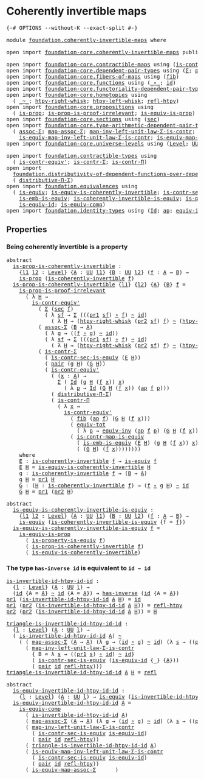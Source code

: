 # Coherently invertible maps

<pre class="Agda"><a id="39" class="Symbol">{-#</a> <a id="43" class="Keyword">OPTIONS</a> <a id="51" class="Pragma">--without-K</a> <a id="63" class="Pragma">--exact-split</a> <a id="77" class="Symbol">#-}</a>

<a id="82" class="Keyword">module</a> <a id="89" href="foundation.coherently-invertible-maps.html" class="Module">foundation.coherently-invertible-maps</a> <a id="127" class="Keyword">where</a>

<a id="134" class="Keyword">open</a> <a id="139" class="Keyword">import</a> <a id="146" href="foundation-core.coherently-invertible-maps.html" class="Module">foundation-core.coherently-invertible-maps</a> <a id="189" class="Keyword">public</a>

<a id="197" class="Keyword">open</a> <a id="202" class="Keyword">import</a> <a id="209" href="foundation-core.contractible-maps.html" class="Module">foundation-core.contractible-maps</a> <a id="243" class="Keyword">using</a> <a id="249" class="Symbol">(</a><a id="250" href="foundation-core.contractible-maps.html#3850" class="Function">is-contr-map-is-equiv</a><a id="271" class="Symbol">)</a>
<a id="273" class="Keyword">open</a> <a id="278" class="Keyword">import</a> <a id="285" href="foundation-core.dependent-pair-types.html" class="Module">foundation-core.dependent-pair-types</a> <a id="322" class="Keyword">using</a> <a id="328" class="Symbol">(</a><a id="329" href="foundation-core.dependent-pair-types.html#502" class="Record">Σ</a><a id="330" class="Symbol">;</a> <a id="332" href="foundation-core.dependent-pair-types.html#575" class="InductiveConstructor">pair</a><a id="336" class="Symbol">;</a> <a id="338" href="foundation-core.dependent-pair-types.html#592" class="Field">pr1</a><a id="341" class="Symbol">;</a> <a id="343" href="foundation-core.dependent-pair-types.html#604" class="Field">pr2</a><a id="346" class="Symbol">)</a>
<a id="348" class="Keyword">open</a> <a id="353" class="Keyword">import</a> <a id="360" href="foundation-core.fibers-of-maps.html" class="Module">foundation-core.fibers-of-maps</a> <a id="391" class="Keyword">using</a> <a id="397" class="Symbol">(</a><a id="398" href="foundation-core.fibers-of-maps.html#928" class="Function">fib</a><a id="401" class="Symbol">)</a>
<a id="403" class="Keyword">open</a> <a id="408" class="Keyword">import</a> <a id="415" href="foundation-core.functions.html" class="Module">foundation-core.functions</a> <a id="441" class="Keyword">using</a> <a id="447" class="Symbol">(</a><a id="448" href="foundation-core.functions.html#407" class="Function Operator">_∘_</a><a id="451" class="Symbol">;</a> <a id="453" href="foundation-core.functions.html#309" class="Function">id</a><a id="455" class="Symbol">)</a>
<a id="457" class="Keyword">open</a> <a id="462" class="Keyword">import</a> <a id="469" href="foundation-core.functoriality-dependent-pair-types.html" class="Module">foundation-core.functoriality-dependent-pair-types</a> <a id="520" class="Keyword">using</a> <a id="526" class="Symbol">(</a><a id="527" href="foundation-core.functoriality-dependent-pair-types.html#6804" class="Function">equiv-tot</a><a id="536" class="Symbol">)</a>
<a id="538" class="Keyword">open</a> <a id="543" class="Keyword">import</a> <a id="550" href="foundation-core.homotopies.html" class="Module">foundation-core.homotopies</a> <a id="577" class="Keyword">using</a>
  <a id="585" class="Symbol">(</a> <a id="587" href="foundation-core.homotopies.html#467" class="Function Operator">_~_</a><a id="590" class="Symbol">;</a> <a id="592" href="foundation-core.homotopies.html#1792" class="Function">htpy-right-whisk</a><a id="608" class="Symbol">;</a> <a id="610" href="foundation-core.homotopies.html#1587" class="Function">htpy-left-whisk</a><a id="625" class="Symbol">;</a> <a id="627" href="foundation-core.homotopies.html#632" class="Function">refl-htpy</a><a id="636" class="Symbol">)</a>
<a id="638" class="Keyword">open</a> <a id="643" class="Keyword">import</a> <a id="650" href="foundation-core.propositions.html" class="Module">foundation-core.propositions</a> <a id="679" class="Keyword">using</a>
  <a id="687" class="Symbol">(</a> <a id="689" href="foundation-core.propositions.html#1246" class="Function">is-prop</a><a id="696" class="Symbol">;</a> <a id="698" href="foundation-core.propositions.html#3151" class="Function">is-prop-is-proof-irrelevant</a><a id="725" class="Symbol">;</a> <a id="727" href="foundation-core.propositions.html#3624" class="Function">is-equiv-is-prop</a><a id="743" class="Symbol">)</a>
<a id="745" class="Keyword">open</a> <a id="750" class="Keyword">import</a> <a id="757" href="foundation-core.sections.html" class="Module">foundation-core.sections</a> <a id="782" class="Keyword">using</a> <a id="788" class="Symbol">(</a><a id="789" href="foundation-core.sections.html#521" class="Function">sec</a><a id="792" class="Symbol">)</a>
<a id="794" class="Keyword">open</a> <a id="799" class="Keyword">import</a> <a id="806" href="foundation-core.type-arithmetic-dependent-pair-types.html" class="Module">foundation-core.type-arithmetic-dependent-pair-types</a> <a id="859" class="Keyword">using</a>
  <a id="867" class="Symbol">(</a> <a id="869" href="foundation-core.type-arithmetic-dependent-pair-types.html#5662" class="Function">assoc-Σ</a><a id="876" class="Symbol">;</a> <a id="878" href="foundation-core.type-arithmetic-dependent-pair-types.html#4909" class="Function">map-assoc-Σ</a><a id="889" class="Symbol">;</a> <a id="891" href="foundation-core.type-arithmetic-dependent-pair-types.html#1626" class="Function">map-inv-left-unit-law-Σ-is-contr</a><a id="923" class="Symbol">;</a>
    <a id="929" href="foundation-core.type-arithmetic-dependent-pair-types.html#3265" class="Function">is-equiv-map-inv-left-unit-law-Σ-is-contr</a><a id="970" class="Symbol">;</a> <a id="972" href="foundation-core.type-arithmetic-dependent-pair-types.html#5476" class="Function">is-equiv-map-assoc-Σ</a><a id="992" class="Symbol">)</a>
<a id="994" class="Keyword">open</a> <a id="999" class="Keyword">import</a> <a id="1006" href="foundation-core.universe-levels.html" class="Module">foundation-core.universe-levels</a> <a id="1038" class="Keyword">using</a> <a id="1044" class="Symbol">(</a><a id="1045" href="Agda.Primitive.html#597" class="Postulate">Level</a><a id="1050" class="Symbol">;</a> <a id="1052" href="foundation-core.universe-levels.html#222" class="Primitive">UU</a><a id="1054" class="Symbol">)</a>

<a id="1057" class="Keyword">open</a> <a id="1062" class="Keyword">import</a> <a id="1069" href="foundation.contractible-types.html" class="Module">foundation.contractible-types</a> <a id="1099" class="Keyword">using</a>
  <a id="1107" class="Symbol">(</a> <a id="1109" href="foundation-core.contractible-types.html#3739" class="Function">is-contr-equiv&#39;</a><a id="1124" class="Symbol">;</a> <a id="1126" href="foundation-core.contractible-types.html#6185" class="Function">is-contr-Σ</a><a id="1136" class="Symbol">;</a> <a id="1138" href="foundation.contractible-types.html#1218" class="Function">is-contr-Π</a><a id="1148" class="Symbol">)</a>
<a id="1150" class="Keyword">open</a> <a id="1155" class="Keyword">import</a>
  <a id="1164" href="foundation.distributivity-of-dependent-functions-over-dependent-pairs.html" class="Module">foundation.distributivity-of-dependent-functions-over-dependent-pairs</a> <a id="1234" class="Keyword">using</a>
  <a id="1242" class="Symbol">(</a> <a id="1244" href="foundation.distributivity-of-dependent-functions-over-dependent-pairs.html#4401" class="Function">distributive-Π-Σ</a><a id="1260" class="Symbol">)</a>
<a id="1262" class="Keyword">open</a> <a id="1267" class="Keyword">import</a> <a id="1274" href="foundation.equivalences.html" class="Module">foundation.equivalences</a> <a id="1298" class="Keyword">using</a>
  <a id="1306" class="Symbol">(</a> <a id="1308" href="foundation-core.equivalences.html#1542" class="Function">is-equiv</a><a id="1316" class="Symbol">;</a> <a id="1318" href="foundation-core.equivalences.html#3828" class="Function">is-equiv-is-coherently-invertible</a><a id="1351" class="Symbol">;</a> <a id="1353" href="foundation.equivalences.html#12336" class="Function">is-contr-sec-is-equiv</a><a id="1374" class="Symbol">;</a>
    <a id="1380" href="foundation-core.equivalences.html#15380" class="Function">is-emb-is-equiv</a><a id="1395" class="Symbol">;</a> <a id="1397" href="foundation-core.equivalences.html#3630" class="Function">is-coherently-invertible-is-equiv</a><a id="1430" class="Symbol">;</a> <a id="1432" href="foundation.equivalences.html#13419" class="Function">is-property-is-equiv</a><a id="1452" class="Symbol">;</a>
    <a id="1458" href="foundation-core.equivalences.html#2309" class="Function">is-equiv-id</a><a id="1469" class="Symbol">;</a> <a id="1471" href="foundation-core.equivalences.html#7183" class="Function">is-equiv-comp</a><a id="1484" class="Symbol">)</a>
<a id="1486" class="Keyword">open</a> <a id="1491" class="Keyword">import</a> <a id="1498" href="foundation.identity-types.html" class="Module">foundation.identity-types</a> <a id="1524" class="Keyword">using</a> <a id="1530" class="Symbol">(</a><a id="1531" href="foundation-core.identity-types.html#641" class="Datatype">Id</a><a id="1533" class="Symbol">;</a> <a id="1535" href="foundation-core.identity-types.html#2853" class="Function">ap</a><a id="1537" class="Symbol">;</a> <a id="1539" href="foundation.identity-types.html#1216" class="Function">equiv-inv</a><a id="1548" class="Symbol">;</a> <a id="1550" href="foundation-core.identity-types.html#694" class="InductiveConstructor">refl</a><a id="1554" class="Symbol">)</a>
</pre>
## Properties

### Being coherently invertible is a property

<pre class="Agda"><a id="1631" class="Keyword">abstract</a>
  <a id="is-prop-is-coherently-invertible"></a><a id="1642" href="foundation.coherently-invertible-maps.html#1642" class="Function">is-prop-is-coherently-invertible</a> <a id="1675" class="Symbol">:</a>
    <a id="1681" class="Symbol">{</a><a id="1682" href="foundation.coherently-invertible-maps.html#1682" class="Bound">l1</a> <a id="1685" href="foundation.coherently-invertible-maps.html#1685" class="Bound">l2</a> <a id="1688" class="Symbol">:</a> <a id="1690" href="Agda.Primitive.html#597" class="Postulate">Level</a><a id="1695" class="Symbol">}</a> <a id="1697" class="Symbol">{</a><a id="1698" href="foundation.coherently-invertible-maps.html#1698" class="Bound">A</a> <a id="1700" class="Symbol">:</a> <a id="1702" href="foundation-core.universe-levels.html#222" class="Primitive">UU</a> <a id="1705" href="foundation.coherently-invertible-maps.html#1682" class="Bound">l1</a><a id="1707" class="Symbol">}</a> <a id="1709" class="Symbol">{</a><a id="1710" href="foundation.coherently-invertible-maps.html#1710" class="Bound">B</a> <a id="1712" class="Symbol">:</a> <a id="1714" href="foundation-core.universe-levels.html#222" class="Primitive">UU</a> <a id="1717" href="foundation.coherently-invertible-maps.html#1685" class="Bound">l2</a><a id="1719" class="Symbol">}</a> <a id="1721" class="Symbol">(</a><a id="1722" href="foundation.coherently-invertible-maps.html#1722" class="Bound">f</a> <a id="1724" class="Symbol">:</a> <a id="1726" href="foundation.coherently-invertible-maps.html#1698" class="Bound">A</a> <a id="1728" class="Symbol">→</a> <a id="1730" href="foundation.coherently-invertible-maps.html#1710" class="Bound">B</a><a id="1731" class="Symbol">)</a> <a id="1733" class="Symbol">→</a>
    <a id="1739" href="foundation-core.propositions.html#1246" class="Function">is-prop</a> <a id="1747" class="Symbol">(</a><a id="1748" href="foundation-core.coherently-invertible-maps.html#1466" class="Function">is-coherently-invertible</a> <a id="1773" href="foundation.coherently-invertible-maps.html#1722" class="Bound">f</a><a id="1774" class="Symbol">)</a>
  <a id="1778" href="foundation.coherently-invertible-maps.html#1642" class="Function">is-prop-is-coherently-invertible</a> <a id="1811" class="Symbol">{</a><a id="1812" href="foundation.coherently-invertible-maps.html#1812" class="Bound">l1</a><a id="1814" class="Symbol">}</a> <a id="1816" class="Symbol">{</a><a id="1817" href="foundation.coherently-invertible-maps.html#1817" class="Bound">l2</a><a id="1819" class="Symbol">}</a> <a id="1821" class="Symbol">{</a><a id="1822" href="foundation.coherently-invertible-maps.html#1822" class="Bound">A</a><a id="1823" class="Symbol">}</a> <a id="1825" class="Symbol">{</a><a id="1826" href="foundation.coherently-invertible-maps.html#1826" class="Bound">B</a><a id="1827" class="Symbol">}</a> <a id="1829" href="foundation.coherently-invertible-maps.html#1829" class="Bound">f</a> <a id="1831" class="Symbol">=</a>
    <a id="1837" href="foundation-core.propositions.html#3151" class="Function">is-prop-is-proof-irrelevant</a>
      <a id="1871" class="Symbol">(</a> <a id="1873" class="Symbol">λ</a> <a id="1875" href="foundation.coherently-invertible-maps.html#1875" class="Bound">H</a> <a id="1877" class="Symbol">→</a>
        <a id="1887" href="foundation-core.contractible-types.html#3739" class="Function">is-contr-equiv&#39;</a>
          <a id="1913" class="Symbol">(</a> <a id="1915" href="foundation-core.dependent-pair-types.html#502" class="Record">Σ</a> <a id="1917" class="Symbol">(</a><a id="1918" href="foundation-core.sections.html#521" class="Function">sec</a> <a id="1922" href="foundation.coherently-invertible-maps.html#1829" class="Bound">f</a><a id="1923" class="Symbol">)</a>
            <a id="1937" class="Symbol">(</a> <a id="1939" class="Symbol">λ</a> <a id="1941" href="foundation.coherently-invertible-maps.html#1941" class="Bound">sf</a> <a id="1944" class="Symbol">→</a> <a id="1946" href="foundation-core.dependent-pair-types.html#502" class="Record">Σ</a> <a id="1948" class="Symbol">(((</a><a id="1951" href="foundation-core.dependent-pair-types.html#592" class="Field">pr1</a> <a id="1955" href="foundation.coherently-invertible-maps.html#1941" class="Bound">sf</a><a id="1957" class="Symbol">)</a> <a id="1959" href="foundation-core.functions.html#407" class="Function Operator">∘</a> <a id="1961" href="foundation.coherently-invertible-maps.html#1829" class="Bound">f</a><a id="1962" class="Symbol">)</a> <a id="1964" href="foundation-core.homotopies.html#467" class="Function Operator">~</a> <a id="1966" href="foundation-core.functions.html#309" class="Function">id</a><a id="1968" class="Symbol">)</a>
              <a id="1984" class="Symbol">(</a> <a id="1986" class="Symbol">λ</a> <a id="1988" href="foundation.coherently-invertible-maps.html#1988" class="Bound">H</a> <a id="1990" class="Symbol">→</a> <a id="1992" class="Symbol">(</a><a id="1993" href="foundation-core.homotopies.html#1792" class="Function">htpy-right-whisk</a> <a id="2010" class="Symbol">(</a><a id="2011" href="foundation-core.dependent-pair-types.html#604" class="Field">pr2</a> <a id="2015" href="foundation.coherently-invertible-maps.html#1941" class="Bound">sf</a><a id="2017" class="Symbol">)</a> <a id="2019" href="foundation.coherently-invertible-maps.html#1829" class="Bound">f</a><a id="2020" class="Symbol">)</a> <a id="2022" href="foundation-core.homotopies.html#467" class="Function Operator">~</a> <a id="2024" class="Symbol">(</a><a id="2025" href="foundation-core.homotopies.html#1587" class="Function">htpy-left-whisk</a> <a id="2041" href="foundation.coherently-invertible-maps.html#1829" class="Bound">f</a> <a id="2043" href="foundation.coherently-invertible-maps.html#1988" class="Bound">H</a><a id="2044" class="Symbol">))))</a>
          <a id="2059" class="Symbol">(</a> <a id="2061" href="foundation-core.type-arithmetic-dependent-pair-types.html#5662" class="Function">assoc-Σ</a> <a id="2069" class="Symbol">(</a><a id="2070" href="foundation.coherently-invertible-maps.html#1826" class="Bound">B</a> <a id="2072" class="Symbol">→</a> <a id="2074" href="foundation.coherently-invertible-maps.html#1822" class="Bound">A</a><a id="2075" class="Symbol">)</a>
            <a id="2089" class="Symbol">(</a> <a id="2091" class="Symbol">λ</a> <a id="2093" href="foundation.coherently-invertible-maps.html#2093" class="Bound">g</a> <a id="2095" class="Symbol">→</a> <a id="2097" class="Symbol">((</a><a id="2099" href="foundation.coherently-invertible-maps.html#1829" class="Bound">f</a> <a id="2101" href="foundation-core.functions.html#407" class="Function Operator">∘</a> <a id="2103" href="foundation.coherently-invertible-maps.html#2093" class="Bound">g</a><a id="2104" class="Symbol">)</a> <a id="2106" href="foundation-core.homotopies.html#467" class="Function Operator">~</a> <a id="2108" href="foundation-core.functions.html#309" class="Function">id</a><a id="2110" class="Symbol">))</a>
            <a id="2125" class="Symbol">(</a> <a id="2127" class="Symbol">λ</a> <a id="2129" href="foundation.coherently-invertible-maps.html#2129" class="Bound">sf</a> <a id="2132" class="Symbol">→</a> <a id="2134" href="foundation-core.dependent-pair-types.html#502" class="Record">Σ</a> <a id="2136" class="Symbol">(((</a><a id="2139" href="foundation-core.dependent-pair-types.html#592" class="Field">pr1</a> <a id="2143" href="foundation.coherently-invertible-maps.html#2129" class="Bound">sf</a><a id="2145" class="Symbol">)</a> <a id="2147" href="foundation-core.functions.html#407" class="Function Operator">∘</a> <a id="2149" href="foundation.coherently-invertible-maps.html#1829" class="Bound">f</a><a id="2150" class="Symbol">)</a> <a id="2152" href="foundation-core.homotopies.html#467" class="Function Operator">~</a> <a id="2154" href="foundation-core.functions.html#309" class="Function">id</a><a id="2156" class="Symbol">)</a>
              <a id="2172" class="Symbol">(</a> <a id="2174" class="Symbol">λ</a> <a id="2176" href="foundation.coherently-invertible-maps.html#2176" class="Bound">H</a> <a id="2178" class="Symbol">→</a> <a id="2180" class="Symbol">(</a><a id="2181" href="foundation-core.homotopies.html#1792" class="Function">htpy-right-whisk</a> <a id="2198" class="Symbol">(</a><a id="2199" href="foundation-core.dependent-pair-types.html#604" class="Field">pr2</a> <a id="2203" href="foundation.coherently-invertible-maps.html#2129" class="Bound">sf</a><a id="2205" class="Symbol">)</a> <a id="2207" href="foundation.coherently-invertible-maps.html#1829" class="Bound">f</a><a id="2208" class="Symbol">)</a> <a id="2210" href="foundation-core.homotopies.html#467" class="Function Operator">~</a> <a id="2212" class="Symbol">(</a><a id="2213" href="foundation-core.homotopies.html#1587" class="Function">htpy-left-whisk</a> <a id="2229" href="foundation.coherently-invertible-maps.html#1829" class="Bound">f</a> <a id="2231" href="foundation.coherently-invertible-maps.html#2176" class="Bound">H</a><a id="2232" class="Symbol">))))</a>
          <a id="2247" class="Symbol">(</a> <a id="2249" href="foundation-core.contractible-types.html#6185" class="Function">is-contr-Σ</a>
            <a id="2272" class="Symbol">(</a> <a id="2274" href="foundation.equivalences.html#12336" class="Function">is-contr-sec-is-equiv</a> <a id="2296" class="Symbol">(</a><a id="2297" href="foundation.coherently-invertible-maps.html#2903" class="Function">E</a> <a id="2299" href="foundation.coherently-invertible-maps.html#1875" class="Bound">H</a><a id="2300" class="Symbol">))</a>
            <a id="2315" class="Symbol">(</a> <a id="2317" href="foundation-core.dependent-pair-types.html#575" class="InductiveConstructor">pair</a> <a id="2322" class="Symbol">(</a><a id="2323" href="foundation.coherently-invertible-maps.html#2997" class="Function">g</a> <a id="2325" href="foundation.coherently-invertible-maps.html#1875" class="Bound">H</a><a id="2326" class="Symbol">)</a> <a id="2328" class="Symbol">(</a><a id="2329" href="foundation.coherently-invertible-maps.html#3058" class="Function">G</a> <a id="2331" href="foundation.coherently-invertible-maps.html#1875" class="Bound">H</a><a id="2332" class="Symbol">))</a>
            <a id="2347" class="Symbol">(</a> <a id="2349" href="foundation-core.contractible-types.html#3739" class="Function">is-contr-equiv&#39;</a>
              <a id="2379" class="Symbol">(</a> <a id="2381" class="Symbol">(</a><a id="2382" href="foundation.coherently-invertible-maps.html#2382" class="Bound">x</a> <a id="2384" class="Symbol">:</a> <a id="2386" href="foundation.coherently-invertible-maps.html#1822" class="Bound">A</a><a id="2387" class="Symbol">)</a> <a id="2389" class="Symbol">→</a>
                <a id="2407" href="foundation-core.dependent-pair-types.html#502" class="Record">Σ</a> <a id="2409" class="Symbol">(</a> <a id="2411" href="foundation-core.identity-types.html#641" class="Datatype">Id</a> <a id="2414" class="Symbol">(</a><a id="2415" href="foundation.coherently-invertible-maps.html#2997" class="Function">g</a> <a id="2417" href="foundation.coherently-invertible-maps.html#1875" class="Bound">H</a> <a id="2419" class="Symbol">(</a><a id="2420" href="foundation.coherently-invertible-maps.html#1829" class="Bound">f</a> <a id="2422" href="foundation.coherently-invertible-maps.html#2382" class="Bound">x</a><a id="2423" class="Symbol">))</a> <a id="2426" href="foundation.coherently-invertible-maps.html#2382" class="Bound">x</a><a id="2427" class="Symbol">)</a>
                  <a id="2447" class="Symbol">(</a> <a id="2449" class="Symbol">λ</a> <a id="2451" href="foundation.coherently-invertible-maps.html#2451" class="Bound">p</a> <a id="2453" class="Symbol">→</a> <a id="2455" href="foundation-core.identity-types.html#641" class="Datatype">Id</a> <a id="2458" class="Symbol">(</a><a id="2459" href="foundation.coherently-invertible-maps.html#3058" class="Function">G</a> <a id="2461" href="foundation.coherently-invertible-maps.html#1875" class="Bound">H</a> <a id="2463" class="Symbol">(</a><a id="2464" href="foundation.coherently-invertible-maps.html#1829" class="Bound">f</a> <a id="2466" href="foundation.coherently-invertible-maps.html#2382" class="Bound">x</a><a id="2467" class="Symbol">))</a> <a id="2470" class="Symbol">(</a><a id="2471" href="foundation-core.identity-types.html#2853" class="Function">ap</a> <a id="2474" href="foundation.coherently-invertible-maps.html#1829" class="Bound">f</a> <a id="2476" href="foundation.coherently-invertible-maps.html#2451" class="Bound">p</a><a id="2477" class="Symbol">)))</a>
              <a id="2495" class="Symbol">(</a> <a id="2497" href="foundation.distributivity-of-dependent-functions-over-dependent-pairs.html#4401" class="Function">distributive-Π-Σ</a><a id="2513" class="Symbol">)</a>
              <a id="2529" class="Symbol">(</a> <a id="2531" href="foundation.contractible-types.html#1218" class="Function">is-contr-Π</a>
                <a id="2558" class="Symbol">(</a> <a id="2560" class="Symbol">λ</a> <a id="2562" href="foundation.coherently-invertible-maps.html#2562" class="Bound">x</a> <a id="2564" class="Symbol">→</a>
                  <a id="2584" href="foundation-core.contractible-types.html#3739" class="Function">is-contr-equiv&#39;</a>
                    <a id="2620" class="Symbol">(</a> <a id="2622" href="foundation-core.fibers-of-maps.html#928" class="Function">fib</a> <a id="2626" class="Symbol">(</a><a id="2627" href="foundation-core.identity-types.html#2853" class="Function">ap</a> <a id="2630" href="foundation.coherently-invertible-maps.html#1829" class="Bound">f</a><a id="2631" class="Symbol">)</a> <a id="2633" class="Symbol">(</a><a id="2634" href="foundation.coherently-invertible-maps.html#3058" class="Function">G</a> <a id="2636" href="foundation.coherently-invertible-maps.html#1875" class="Bound">H</a> <a id="2638" class="Symbol">(</a><a id="2639" href="foundation.coherently-invertible-maps.html#1829" class="Bound">f</a> <a id="2641" href="foundation.coherently-invertible-maps.html#2562" class="Bound">x</a><a id="2642" class="Symbol">)))</a>
                    <a id="2666" class="Symbol">(</a> <a id="2668" href="foundation-core.functoriality-dependent-pair-types.html#6804" class="Function">equiv-tot</a>
                      <a id="2700" class="Symbol">(</a> <a id="2702" class="Symbol">λ</a> <a id="2704" href="foundation.coherently-invertible-maps.html#2704" class="Bound">p</a> <a id="2706" class="Symbol">→</a> <a id="2708" href="foundation.identity-types.html#1216" class="Function">equiv-inv</a> <a id="2718" class="Symbol">(</a><a id="2719" href="foundation-core.identity-types.html#2853" class="Function">ap</a> <a id="2722" href="foundation.coherently-invertible-maps.html#1829" class="Bound">f</a> <a id="2724" href="foundation.coherently-invertible-maps.html#2704" class="Bound">p</a><a id="2725" class="Symbol">)</a> <a id="2727" class="Symbol">(</a><a id="2728" href="foundation.coherently-invertible-maps.html#3058" class="Function">G</a> <a id="2730" href="foundation.coherently-invertible-maps.html#1875" class="Bound">H</a> <a id="2732" class="Symbol">(</a><a id="2733" href="foundation.coherently-invertible-maps.html#1829" class="Bound">f</a> <a id="2735" href="foundation.coherently-invertible-maps.html#2562" class="Bound">x</a><a id="2736" class="Symbol">))))</a>
                    <a id="2761" class="Symbol">(</a> <a id="2763" href="foundation-core.contractible-maps.html#3850" class="Function">is-contr-map-is-equiv</a>
                      <a id="2807" class="Symbol">(</a> <a id="2809" href="foundation-core.equivalences.html#15380" class="Function">is-emb-is-equiv</a> <a id="2825" class="Symbol">(</a><a id="2826" href="foundation.coherently-invertible-maps.html#2903" class="Function">E</a> <a id="2828" href="foundation.coherently-invertible-maps.html#1875" class="Bound">H</a><a id="2829" class="Symbol">)</a> <a id="2831" class="Symbol">(</a><a id="2832" href="foundation.coherently-invertible-maps.html#2997" class="Function">g</a> <a id="2834" href="foundation.coherently-invertible-maps.html#1875" class="Bound">H</a> <a id="2836" class="Symbol">(</a><a id="2837" href="foundation.coherently-invertible-maps.html#1829" class="Bound">f</a> <a id="2839" href="foundation.coherently-invertible-maps.html#2562" class="Bound">x</a><a id="2840" class="Symbol">))</a> <a id="2843" href="foundation.coherently-invertible-maps.html#2562" class="Bound">x</a><a id="2844" class="Symbol">)</a>
                      <a id="2868" class="Symbol">(</a> <a id="2870" class="Symbol">(</a><a id="2871" href="foundation.coherently-invertible-maps.html#3058" class="Function">G</a> <a id="2873" href="foundation.coherently-invertible-maps.html#1875" class="Bound">H</a><a id="2874" class="Symbol">)</a> <a id="2876" class="Symbol">(</a><a id="2877" href="foundation.coherently-invertible-maps.html#1829" class="Bound">f</a> <a id="2879" href="foundation.coherently-invertible-maps.html#2562" class="Bound">x</a><a id="2880" class="Symbol">))))))))</a>
    <a id="2893" class="Keyword">where</a>
    <a id="2903" href="foundation.coherently-invertible-maps.html#2903" class="Function">E</a> <a id="2905" class="Symbol">:</a> <a id="2907" href="foundation-core.coherently-invertible-maps.html#1466" class="Function">is-coherently-invertible</a> <a id="2932" href="foundation.coherently-invertible-maps.html#1829" class="Bound">f</a> <a id="2934" class="Symbol">→</a> <a id="2936" href="foundation-core.equivalences.html#1542" class="Function">is-equiv</a> <a id="2945" href="foundation.coherently-invertible-maps.html#1829" class="Bound">f</a>
    <a id="2951" href="foundation.coherently-invertible-maps.html#2903" class="Function">E</a> <a id="2953" href="foundation.coherently-invertible-maps.html#2953" class="Bound">H</a> <a id="2955" class="Symbol">=</a> <a id="2957" href="foundation-core.equivalences.html#3828" class="Function">is-equiv-is-coherently-invertible</a> <a id="2991" href="foundation.coherently-invertible-maps.html#2953" class="Bound">H</a>
    <a id="2997" href="foundation.coherently-invertible-maps.html#2997" class="Function">g</a> <a id="2999" class="Symbol">:</a> <a id="3001" href="foundation-core.coherently-invertible-maps.html#1466" class="Function">is-coherently-invertible</a> <a id="3026" href="foundation.coherently-invertible-maps.html#1829" class="Bound">f</a> <a id="3028" class="Symbol">→</a> <a id="3030" class="Symbol">(</a><a id="3031" href="foundation.coherently-invertible-maps.html#1826" class="Bound">B</a> <a id="3033" class="Symbol">→</a> <a id="3035" href="foundation.coherently-invertible-maps.html#1822" class="Bound">A</a><a id="3036" class="Symbol">)</a>
    <a id="3042" href="foundation.coherently-invertible-maps.html#2997" class="Function">g</a> <a id="3044" href="foundation.coherently-invertible-maps.html#3044" class="Bound">H</a> <a id="3046" class="Symbol">=</a> <a id="3048" href="foundation-core.dependent-pair-types.html#592" class="Field">pr1</a> <a id="3052" href="foundation.coherently-invertible-maps.html#3044" class="Bound">H</a>
    <a id="3058" href="foundation.coherently-invertible-maps.html#3058" class="Function">G</a> <a id="3060" class="Symbol">:</a> <a id="3062" class="Symbol">(</a><a id="3063" href="foundation.coherently-invertible-maps.html#3063" class="Bound">H</a> <a id="3065" class="Symbol">:</a> <a id="3067" href="foundation-core.coherently-invertible-maps.html#1466" class="Function">is-coherently-invertible</a> <a id="3092" href="foundation.coherently-invertible-maps.html#1829" class="Bound">f</a><a id="3093" class="Symbol">)</a> <a id="3095" class="Symbol">→</a> <a id="3097" class="Symbol">(</a><a id="3098" href="foundation.coherently-invertible-maps.html#1829" class="Bound">f</a> <a id="3100" href="foundation-core.functions.html#407" class="Function Operator">∘</a> <a id="3102" href="foundation.coherently-invertible-maps.html#2997" class="Function">g</a> <a id="3104" href="foundation.coherently-invertible-maps.html#3063" class="Bound">H</a><a id="3105" class="Symbol">)</a> <a id="3107" href="foundation-core.homotopies.html#467" class="Function Operator">~</a> <a id="3109" href="foundation-core.functions.html#309" class="Function">id</a>
    <a id="3116" href="foundation.coherently-invertible-maps.html#3058" class="Function">G</a> <a id="3118" href="foundation.coherently-invertible-maps.html#3118" class="Bound">H</a> <a id="3120" class="Symbol">=</a> <a id="3122" href="foundation-core.dependent-pair-types.html#592" class="Field">pr1</a> <a id="3126" class="Symbol">(</a><a id="3127" href="foundation-core.dependent-pair-types.html#604" class="Field">pr2</a> <a id="3131" href="foundation.coherently-invertible-maps.html#3118" class="Bound">H</a><a id="3132" class="Symbol">)</a>

<a id="3135" class="Keyword">abstract</a>
  <a id="is-equiv-is-coherently-invertible-is-equiv"></a><a id="3146" href="foundation.coherently-invertible-maps.html#3146" class="Function">is-equiv-is-coherently-invertible-is-equiv</a> <a id="3189" class="Symbol">:</a>
    <a id="3195" class="Symbol">{</a><a id="3196" href="foundation.coherently-invertible-maps.html#3196" class="Bound">l1</a> <a id="3199" href="foundation.coherently-invertible-maps.html#3199" class="Bound">l2</a> <a id="3202" class="Symbol">:</a> <a id="3204" href="Agda.Primitive.html#597" class="Postulate">Level</a><a id="3209" class="Symbol">}</a> <a id="3211" class="Symbol">{</a><a id="3212" href="foundation.coherently-invertible-maps.html#3212" class="Bound">A</a> <a id="3214" class="Symbol">:</a> <a id="3216" href="foundation-core.universe-levels.html#222" class="Primitive">UU</a> <a id="3219" href="foundation.coherently-invertible-maps.html#3196" class="Bound">l1</a><a id="3221" class="Symbol">}</a> <a id="3223" class="Symbol">{</a><a id="3224" href="foundation.coherently-invertible-maps.html#3224" class="Bound">B</a> <a id="3226" class="Symbol">:</a> <a id="3228" href="foundation-core.universe-levels.html#222" class="Primitive">UU</a> <a id="3231" href="foundation.coherently-invertible-maps.html#3199" class="Bound">l2</a><a id="3233" class="Symbol">}</a> <a id="3235" class="Symbol">(</a><a id="3236" href="foundation.coherently-invertible-maps.html#3236" class="Bound">f</a> <a id="3238" class="Symbol">:</a> <a id="3240" href="foundation.coherently-invertible-maps.html#3212" class="Bound">A</a> <a id="3242" class="Symbol">→</a> <a id="3244" href="foundation.coherently-invertible-maps.html#3224" class="Bound">B</a><a id="3245" class="Symbol">)</a> <a id="3247" class="Symbol">→</a>
    <a id="3253" href="foundation-core.equivalences.html#1542" class="Function">is-equiv</a> <a id="3262" class="Symbol">(</a><a id="3263" href="foundation-core.equivalences.html#3630" class="Function">is-coherently-invertible-is-equiv</a> <a id="3297" class="Symbol">{</a><a id="3298" class="Argument">f</a> <a id="3300" class="Symbol">=</a> <a id="3302" href="foundation.coherently-invertible-maps.html#3236" class="Bound">f</a><a id="3303" class="Symbol">})</a>
  <a id="3308" href="foundation.coherently-invertible-maps.html#3146" class="Function">is-equiv-is-coherently-invertible-is-equiv</a> <a id="3351" href="foundation.coherently-invertible-maps.html#3351" class="Bound">f</a> <a id="3353" class="Symbol">=</a>
    <a id="3359" href="foundation-core.propositions.html#3624" class="Function">is-equiv-is-prop</a>
      <a id="3382" class="Symbol">(</a> <a id="3384" href="foundation.equivalences.html#13419" class="Function">is-property-is-equiv</a> <a id="3405" href="foundation.coherently-invertible-maps.html#3351" class="Bound">f</a><a id="3406" class="Symbol">)</a>
      <a id="3414" class="Symbol">(</a> <a id="3416" href="foundation.coherently-invertible-maps.html#1642" class="Function">is-prop-is-coherently-invertible</a> <a id="3449" href="foundation.coherently-invertible-maps.html#3351" class="Bound">f</a><a id="3450" class="Symbol">)</a>
      <a id="3458" class="Symbol">(</a> <a id="3460" href="foundation-core.equivalences.html#3828" class="Function">is-equiv-is-coherently-invertible</a><a id="3493" class="Symbol">)</a>
</pre>
### The type `has-inverse id` is equivalent to `id ~ id`

<pre class="Agda"><a id="is-invertible-id-htpy-id-id"></a><a id="3566" href="foundation.coherently-invertible-maps.html#3566" class="Function">is-invertible-id-htpy-id-id</a> <a id="3594" class="Symbol">:</a>
  <a id="3598" class="Symbol">{</a><a id="3599" href="foundation.coherently-invertible-maps.html#3599" class="Bound">l</a> <a id="3601" class="Symbol">:</a> <a id="3603" href="Agda.Primitive.html#597" class="Postulate">Level</a><a id="3608" class="Symbol">}</a> <a id="3610" class="Symbol">(</a><a id="3611" href="foundation.coherently-invertible-maps.html#3611" class="Bound">A</a> <a id="3613" class="Symbol">:</a> <a id="3615" href="foundation-core.universe-levels.html#222" class="Primitive">UU</a> <a id="3618" href="foundation.coherently-invertible-maps.html#3599" class="Bound">l</a><a id="3619" class="Symbol">)</a> <a id="3621" class="Symbol">→</a>
  <a id="3625" class="Symbol">(</a><a id="3626" href="foundation-core.functions.html#309" class="Function">id</a> <a id="3629" class="Symbol">{</a><a id="3630" class="Argument">A</a> <a id="3632" class="Symbol">=</a> <a id="3634" href="foundation.coherently-invertible-maps.html#3611" class="Bound">A</a><a id="3635" class="Symbol">}</a> <a id="3637" href="foundation-core.homotopies.html#467" class="Function Operator">~</a> <a id="3639" href="foundation-core.functions.html#309" class="Function">id</a> <a id="3642" class="Symbol">{</a><a id="3643" class="Argument">A</a> <a id="3645" class="Symbol">=</a> <a id="3647" href="foundation.coherently-invertible-maps.html#3611" class="Bound">A</a><a id="3648" class="Symbol">})</a> <a id="3651" class="Symbol">→</a> <a id="3653" href="foundation-core.coherently-invertible-maps.html#1168" class="Function">has-inverse</a> <a id="3665" class="Symbol">(</a><a id="3666" href="foundation-core.functions.html#309" class="Function">id</a> <a id="3669" class="Symbol">{</a><a id="3670" class="Argument">A</a> <a id="3672" class="Symbol">=</a> <a id="3674" href="foundation.coherently-invertible-maps.html#3611" class="Bound">A</a><a id="3675" class="Symbol">})</a>
<a id="3678" href="foundation-core.dependent-pair-types.html#592" class="Field">pr1</a> <a id="3682" class="Symbol">(</a><a id="3683" href="foundation.coherently-invertible-maps.html#3566" class="Function">is-invertible-id-htpy-id-id</a> <a id="3711" href="foundation.coherently-invertible-maps.html#3711" class="Bound">A</a> <a id="3713" href="foundation.coherently-invertible-maps.html#3713" class="Bound">H</a><a id="3714" class="Symbol">)</a> <a id="3716" class="Symbol">=</a> <a id="3718" href="foundation-core.functions.html#309" class="Function">id</a>
<a id="3721" href="foundation-core.dependent-pair-types.html#592" class="Field">pr1</a> <a id="3725" class="Symbol">(</a><a id="3726" href="foundation-core.dependent-pair-types.html#604" class="Field">pr2</a> <a id="3730" class="Symbol">(</a><a id="3731" href="foundation.coherently-invertible-maps.html#3566" class="Function">is-invertible-id-htpy-id-id</a> <a id="3759" href="foundation.coherently-invertible-maps.html#3759" class="Bound">A</a> <a id="3761" href="foundation.coherently-invertible-maps.html#3761" class="Bound">H</a><a id="3762" class="Symbol">))</a> <a id="3765" class="Symbol">=</a> <a id="3767" href="foundation-core.homotopies.html#632" class="Function">refl-htpy</a>
<a id="3777" href="foundation-core.dependent-pair-types.html#604" class="Field">pr2</a> <a id="3781" class="Symbol">(</a><a id="3782" href="foundation-core.dependent-pair-types.html#604" class="Field">pr2</a> <a id="3786" class="Symbol">(</a><a id="3787" href="foundation.coherently-invertible-maps.html#3566" class="Function">is-invertible-id-htpy-id-id</a> <a id="3815" href="foundation.coherently-invertible-maps.html#3815" class="Bound">A</a> <a id="3817" href="foundation.coherently-invertible-maps.html#3817" class="Bound">H</a><a id="3818" class="Symbol">))</a> <a id="3821" class="Symbol">=</a> <a id="3823" href="foundation.coherently-invertible-maps.html#3817" class="Bound">H</a>

<a id="triangle-is-invertible-id-htpy-id-id"></a><a id="3826" href="foundation.coherently-invertible-maps.html#3826" class="Function">triangle-is-invertible-id-htpy-id-id</a> <a id="3863" class="Symbol">:</a>
  <a id="3867" class="Symbol">{</a><a id="3868" href="foundation.coherently-invertible-maps.html#3868" class="Bound">l</a> <a id="3870" class="Symbol">:</a> <a id="3872" href="Agda.Primitive.html#597" class="Postulate">Level</a><a id="3877" class="Symbol">}</a> <a id="3879" class="Symbol">(</a><a id="3880" href="foundation.coherently-invertible-maps.html#3880" class="Bound">A</a> <a id="3882" class="Symbol">:</a> <a id="3884" href="foundation-core.universe-levels.html#222" class="Primitive">UU</a> <a id="3887" href="foundation.coherently-invertible-maps.html#3868" class="Bound">l</a><a id="3888" class="Symbol">)</a> <a id="3890" class="Symbol">→</a>
  <a id="3894" class="Symbol">(</a> <a id="3896" href="foundation.coherently-invertible-maps.html#3566" class="Function">is-invertible-id-htpy-id-id</a> <a id="3924" href="foundation.coherently-invertible-maps.html#3880" class="Bound">A</a><a id="3925" class="Symbol">)</a> <a id="3927" href="foundation-core.homotopies.html#467" class="Function Operator">~</a>
    <a id="3933" class="Symbol">(</a> <a id="3935" class="Symbol">(</a> <a id="3937" href="foundation-core.type-arithmetic-dependent-pair-types.html#4909" class="Function">map-assoc-Σ</a> <a id="3949" class="Symbol">(</a><a id="3950" href="foundation.coherently-invertible-maps.html#3880" class="Bound">A</a> <a id="3952" class="Symbol">→</a> <a id="3954" href="foundation.coherently-invertible-maps.html#3880" class="Bound">A</a><a id="3955" class="Symbol">)</a> <a id="3957" class="Symbol">(λ</a> <a id="3960" href="foundation.coherently-invertible-maps.html#3960" class="Bound">g</a> <a id="3962" class="Symbol">→</a> <a id="3964" class="Symbol">(</a><a id="3965" href="foundation-core.functions.html#309" class="Function">id</a> <a id="3968" href="foundation-core.functions.html#407" class="Function Operator">∘</a> <a id="3970" href="foundation.coherently-invertible-maps.html#3960" class="Bound">g</a><a id="3971" class="Symbol">)</a> <a id="3973" href="foundation-core.homotopies.html#467" class="Function Operator">~</a> <a id="3975" href="foundation-core.functions.html#309" class="Function">id</a><a id="3977" class="Symbol">)</a> <a id="3979" class="Symbol">(λ</a> <a id="3982" href="foundation.coherently-invertible-maps.html#3982" class="Bound">s</a> <a id="3984" class="Symbol">→</a> <a id="3986" class="Symbol">((</a><a id="3988" href="foundation-core.dependent-pair-types.html#592" class="Field">pr1</a> <a id="3992" href="foundation.coherently-invertible-maps.html#3982" class="Bound">s</a><a id="3993" class="Symbol">)</a> <a id="3995" href="foundation-core.functions.html#407" class="Function Operator">∘</a> <a id="3997" href="foundation-core.functions.html#309" class="Function">id</a><a id="3999" class="Symbol">)</a> <a id="4001" href="foundation-core.homotopies.html#467" class="Function Operator">~</a> <a id="4003" href="foundation-core.functions.html#309" class="Function">id</a><a id="4005" class="Symbol">))</a> <a id="4008" href="foundation-core.functions.html#407" class="Function Operator">∘</a>
      <a id="4016" class="Symbol">(</a> <a id="4018" href="foundation-core.type-arithmetic-dependent-pair-types.html#1626" class="Function">map-inv-left-unit-law-Σ-is-contr</a>
        <a id="4059" class="Symbol">{</a> <a id="4061" class="Argument">B</a> <a id="4063" class="Symbol">=</a> <a id="4065" class="Symbol">λ</a> <a id="4067" href="foundation.coherently-invertible-maps.html#4067" class="Bound">s</a> <a id="4069" class="Symbol">→</a> <a id="4071" class="Symbol">((</a><a id="4073" href="foundation-core.dependent-pair-types.html#592" class="Field">pr1</a> <a id="4077" href="foundation.coherently-invertible-maps.html#4067" class="Bound">s</a><a id="4078" class="Symbol">)</a> <a id="4080" href="foundation-core.functions.html#407" class="Function Operator">∘</a> <a id="4082" href="foundation-core.functions.html#309" class="Function">id</a><a id="4084" class="Symbol">)</a> <a id="4086" href="foundation-core.homotopies.html#467" class="Function Operator">~</a> <a id="4088" href="foundation-core.functions.html#309" class="Function">id</a><a id="4090" class="Symbol">}</a>
        <a id="4100" class="Symbol">(</a> <a id="4102" href="foundation.equivalences.html#12336" class="Function">is-contr-sec-is-equiv</a> <a id="4124" class="Symbol">(</a><a id="4125" href="foundation-core.equivalences.html#2309" class="Function">is-equiv-id</a> <a id="4137" class="Symbol">{_}</a> <a id="4141" class="Symbol">{</a><a id="4142" href="foundation.coherently-invertible-maps.html#3880" class="Bound">A</a><a id="4143" class="Symbol">}))</a>
        <a id="4155" class="Symbol">(</a> <a id="4157" href="foundation-core.dependent-pair-types.html#575" class="InductiveConstructor">pair</a> <a id="4162" href="foundation-core.functions.html#309" class="Function">id</a> <a id="4165" href="foundation-core.homotopies.html#632" class="Function">refl-htpy</a><a id="4174" class="Symbol">)))</a>
<a id="4178" href="foundation.coherently-invertible-maps.html#3826" class="Function">triangle-is-invertible-id-htpy-id-id</a> <a id="4215" href="foundation.coherently-invertible-maps.html#4215" class="Bound">A</a> <a id="4217" href="foundation.coherently-invertible-maps.html#4217" class="Bound">H</a> <a id="4219" class="Symbol">=</a> <a id="4221" href="foundation-core.identity-types.html#694" class="InductiveConstructor">refl</a>

<a id="4227" class="Keyword">abstract</a>
  <a id="is-equiv-invertible-id-htpy-id-id"></a><a id="4238" href="foundation.coherently-invertible-maps.html#4238" class="Function">is-equiv-invertible-id-htpy-id-id</a> <a id="4272" class="Symbol">:</a>
    <a id="4278" class="Symbol">{</a><a id="4279" href="foundation.coherently-invertible-maps.html#4279" class="Bound">l</a> <a id="4281" class="Symbol">:</a> <a id="4283" href="Agda.Primitive.html#597" class="Postulate">Level</a><a id="4288" class="Symbol">}</a> <a id="4290" class="Symbol">(</a><a id="4291" href="foundation.coherently-invertible-maps.html#4291" class="Bound">A</a> <a id="4293" class="Symbol">:</a> <a id="4295" href="foundation-core.universe-levels.html#222" class="Primitive">UU</a> <a id="4298" href="foundation.coherently-invertible-maps.html#4279" class="Bound">l</a><a id="4299" class="Symbol">)</a> <a id="4301" class="Symbol">→</a> <a id="4303" href="foundation-core.equivalences.html#1542" class="Function">is-equiv</a> <a id="4312" class="Symbol">(</a><a id="4313" href="foundation.coherently-invertible-maps.html#3566" class="Function">is-invertible-id-htpy-id-id</a> <a id="4341" href="foundation.coherently-invertible-maps.html#4291" class="Bound">A</a><a id="4342" class="Symbol">)</a>
  <a id="4346" href="foundation.coherently-invertible-maps.html#4238" class="Function">is-equiv-invertible-id-htpy-id-id</a> <a id="4380" href="foundation.coherently-invertible-maps.html#4380" class="Bound">A</a> <a id="4382" class="Symbol">=</a>
    <a id="4388" href="foundation-core.equivalences.html#7183" class="Function">is-equiv-comp</a>
      <a id="4408" class="Symbol">(</a> <a id="4410" href="foundation.coherently-invertible-maps.html#3566" class="Function">is-invertible-id-htpy-id-id</a> <a id="4438" href="foundation.coherently-invertible-maps.html#4380" class="Bound">A</a><a id="4439" class="Symbol">)</a>
      <a id="4447" class="Symbol">(</a> <a id="4449" href="foundation-core.type-arithmetic-dependent-pair-types.html#4909" class="Function">map-assoc-Σ</a> <a id="4461" class="Symbol">(</a><a id="4462" href="foundation.coherently-invertible-maps.html#4380" class="Bound">A</a> <a id="4464" class="Symbol">→</a> <a id="4466" href="foundation.coherently-invertible-maps.html#4380" class="Bound">A</a><a id="4467" class="Symbol">)</a> <a id="4469" class="Symbol">(λ</a> <a id="4472" href="foundation.coherently-invertible-maps.html#4472" class="Bound">g</a> <a id="4474" class="Symbol">→</a> <a id="4476" class="Symbol">(</a><a id="4477" href="foundation-core.functions.html#309" class="Function">id</a> <a id="4480" href="foundation-core.functions.html#407" class="Function Operator">∘</a> <a id="4482" href="foundation.coherently-invertible-maps.html#4472" class="Bound">g</a><a id="4483" class="Symbol">)</a> <a id="4485" href="foundation-core.homotopies.html#467" class="Function Operator">~</a> <a id="4487" href="foundation-core.functions.html#309" class="Function">id</a><a id="4489" class="Symbol">)</a> <a id="4491" class="Symbol">(λ</a> <a id="4494" href="foundation.coherently-invertible-maps.html#4494" class="Bound">s</a> <a id="4496" class="Symbol">→</a> <a id="4498" class="Symbol">((</a><a id="4500" href="foundation-core.dependent-pair-types.html#592" class="Field">pr1</a> <a id="4504" href="foundation.coherently-invertible-maps.html#4494" class="Bound">s</a><a id="4505" class="Symbol">)</a> <a id="4507" href="foundation-core.functions.html#407" class="Function Operator">∘</a> <a id="4509" href="foundation-core.functions.html#309" class="Function">id</a><a id="4511" class="Symbol">)</a> <a id="4513" href="foundation-core.homotopies.html#467" class="Function Operator">~</a> <a id="4515" href="foundation-core.functions.html#309" class="Function">id</a><a id="4517" class="Symbol">))</a>
      <a id="4526" class="Symbol">(</a> <a id="4528" href="foundation-core.type-arithmetic-dependent-pair-types.html#1626" class="Function">map-inv-left-unit-law-Σ-is-contr</a>
        <a id="4569" class="Symbol">(</a> <a id="4571" href="foundation.equivalences.html#12336" class="Function">is-contr-sec-is-equiv</a> <a id="4593" href="foundation-core.equivalences.html#2309" class="Function">is-equiv-id</a><a id="4604" class="Symbol">)</a>
        <a id="4614" class="Symbol">(</a> <a id="4616" href="foundation-core.dependent-pair-types.html#575" class="InductiveConstructor">pair</a> <a id="4621" href="foundation-core.functions.html#309" class="Function">id</a> <a id="4624" href="foundation-core.homotopies.html#632" class="Function">refl-htpy</a><a id="4633" class="Symbol">))</a>
      <a id="4642" class="Symbol">(</a> <a id="4644" href="foundation.coherently-invertible-maps.html#3826" class="Function">triangle-is-invertible-id-htpy-id-id</a> <a id="4681" href="foundation.coherently-invertible-maps.html#4380" class="Bound">A</a><a id="4682" class="Symbol">)</a>
      <a id="4690" class="Symbol">(</a> <a id="4692" href="foundation-core.type-arithmetic-dependent-pair-types.html#3265" class="Function">is-equiv-map-inv-left-unit-law-Σ-is-contr</a>
        <a id="4742" class="Symbol">(</a> <a id="4744" href="foundation.equivalences.html#12336" class="Function">is-contr-sec-is-equiv</a> <a id="4766" href="foundation-core.equivalences.html#2309" class="Function">is-equiv-id</a><a id="4777" class="Symbol">)</a>
        <a id="4787" class="Symbol">(</a> <a id="4789" href="foundation-core.dependent-pair-types.html#575" class="InductiveConstructor">pair</a> <a id="4794" href="foundation-core.functions.html#309" class="Function">id</a> <a id="4797" href="foundation-core.homotopies.html#632" class="Function">refl-htpy</a><a id="4806" class="Symbol">))</a>
      <a id="4815" class="Symbol">(</a> <a id="4817" href="foundation-core.type-arithmetic-dependent-pair-types.html#5476" class="Function">is-equiv-map-assoc-Σ</a> <a id="4838" class="Symbol">_</a> <a id="4840" class="Symbol">_</a> <a id="4842" class="Symbol">_)</a>
</pre>